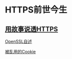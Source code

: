# HTTPS前世今生

## [用故事说透HTTPS](https://mp.weixin.qq.com/s/z42poTGiWndzEI5VZ4GRUg)

[OpenSSL自述](https://mp.weixin.qq.com/s/jp88sX84RQGy7N1j-ydVTA)

[被乱用的Cookie](https://mp.weixin.qq.com/s/iDOoeBA48gnoJUhkCHosqA)